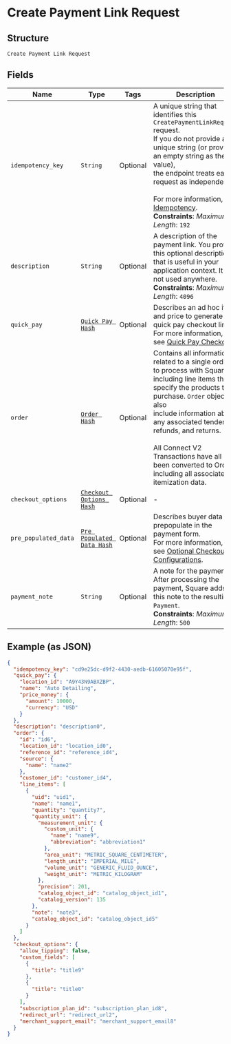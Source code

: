 
# Create Payment Link Request

## Structure

`Create Payment Link Request`

## Fields

| Name | Type | Tags | Description |
|  --- | --- | --- | --- |
| `idempotency_key` | `String` | Optional | A unique string that identifies this `CreatePaymentLinkRequest` request.<br>If you do not provide a unique string (or provide an empty string as the value),<br>the endpoint treats each request as independent.<br><br>For more information, see [Idempotency](https://developer.squareup.com/docs/working-with-apis/idempotency).<br>**Constraints**: *Maximum Length*: `192` |
| `description` | `String` | Optional | A description of the payment link. You provide this optional description that is useful in your<br>application context. It is not used anywhere.<br>**Constraints**: *Maximum Length*: `4096` |
| `quick_pay` | [`Quick Pay Hash`](../../doc/models/quick-pay.md) | Optional | Describes an ad hoc item and price to generate a quick pay checkout link.<br>For more information,<br>see [Quick Pay Checkout](https://developer.squareup.com/docs/checkout-api/quick-pay-checkout). |
| `order` | [`Order Hash`](../../doc/models/order.md) | Optional | Contains all information related to a single order to process with Square,<br>including line items that specify the products to purchase. `Order` objects also<br>include information about any associated tenders, refunds, and returns.<br><br>All Connect V2 Transactions have all been converted to Orders including all associated<br>itemization data. |
| `checkout_options` | [`Checkout Options Hash`](../../doc/models/checkout-options.md) | Optional | - |
| `pre_populated_data` | [`Pre Populated Data Hash`](../../doc/models/pre-populated-data.md) | Optional | Describes buyer data to prepopulate in the payment form.<br>For more information,<br>see [Optional Checkout Configurations](https://developer.squareup.com/docs/checkout-api/optional-checkout-configurations). |
| `payment_note` | `String` | Optional | A note for the payment. After processing the payment, Square adds this note to the resulting `Payment`.<br>**Constraints**: *Maximum Length*: `500` |

## Example (as JSON)

```json
{
  "idempotency_key": "cd9e25dc-d9f2-4430-aedb-61605070e95f",
  "quick_pay": {
    "location_id": "A9Y43N9ABXZBP",
    "name": "Auto Detailing",
    "price_money": {
      "amount": 10000,
      "currency": "USD"
    }
  },
  "description": "description0",
  "order": {
    "id": "id6",
    "location_id": "location_id0",
    "reference_id": "reference_id4",
    "source": {
      "name": "name2"
    },
    "customer_id": "customer_id4",
    "line_items": [
      {
        "uid": "uid1",
        "name": "name1",
        "quantity": "quantity7",
        "quantity_unit": {
          "measurement_unit": {
            "custom_unit": {
              "name": "name9",
              "abbreviation": "abbreviation1"
            },
            "area_unit": "METRIC_SQUARE_CENTIMETER",
            "length_unit": "IMPERIAL_MILE",
            "volume_unit": "GENERIC_FLUID_OUNCE",
            "weight_unit": "METRIC_KILOGRAM"
          },
          "precision": 201,
          "catalog_object_id": "catalog_object_id1",
          "catalog_version": 135
        },
        "note": "note3",
        "catalog_object_id": "catalog_object_id5"
      }
    ]
  },
  "checkout_options": {
    "allow_tipping": false,
    "custom_fields": [
      {
        "title": "title9"
      },
      {
        "title": "title0"
      }
    ],
    "subscription_plan_id": "subscription_plan_id8",
    "redirect_url": "redirect_url2",
    "merchant_support_email": "merchant_support_email8"
  }
}
```

